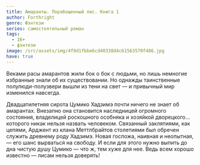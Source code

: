 ```yaml
---
title: Амаранты. Порабощенный лис. Книга 1
author: Forthright
genre: Фэнтези
series: самостоятельный роман
tags:
  - 16+
  - фэнтези
image: /src/assets/img/4f9d1fbbe6cd40338d4c61563570f486.jpg
have: true
---
```

Веками расы амарантов жили бок о бок с людьми, но лишь немногие избранные знали об их существовании. Но однажды таинственные полулюди-полузвери вышли из тени на свет — и привычный мир изменился навсегда.

Двадцатилетняя сирота Цумико Хадзимэ почти ничего не знает об амарантах. Внезапно она становится наследницей огромного состояния, владелицей роскошного особняка и хозяйкой дворецкого… которого никак нельзя назвать человеком. Связанный заклятиями, как цепями, Арджент из клана Меттлбрайтов столетиями был обречен служить древнему роду Хадзимэ. Новая госпожа, наивная и неопытная, — его шанс вырваться на свободу. И если для этого нужно выпить до дна чистую душу Цумико — что ж, тем хуже для нее. Ведь всем хорошо известно — лисам нельзя доверять!
